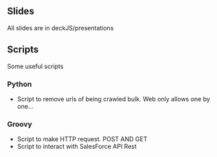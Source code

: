 
##  Slides

All slides are in deckJS/presentations

## Scripts

Some useful scripts

### Python
* Script to remove urls of being crawled bulk. Web only allows one by one...


### Groovy
* Script to make HTTP request. POST AND GET
* Script to interact with SalesForce API Rest